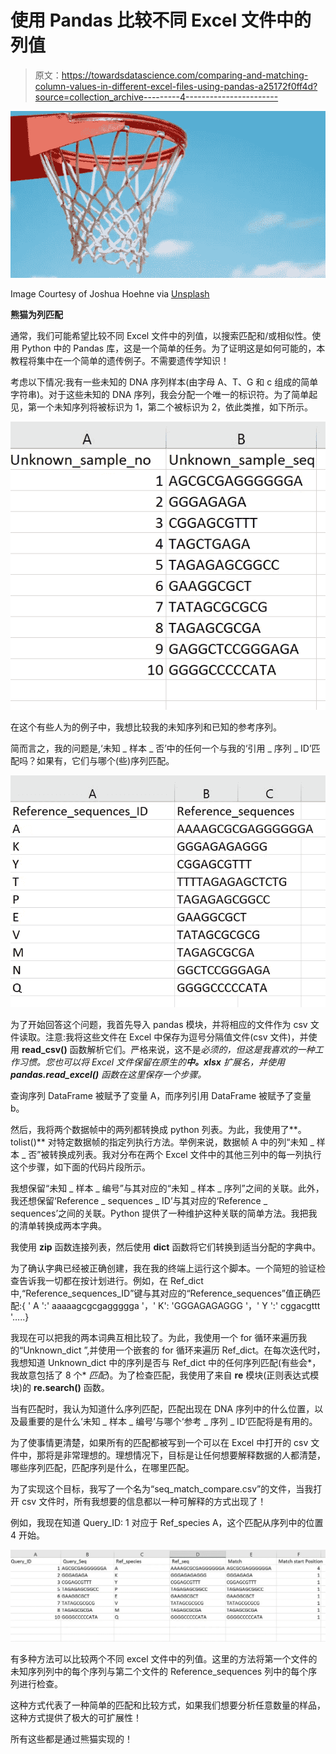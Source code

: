 # 使用 Pandas 比较不同 Excel 文件中的列值

> 原文：<https://towardsdatascience.com/comparing-and-matching-column-values-in-different-excel-files-using-pandas-a25172f0ff4d?source=collection_archive---------4----------------------->

![](img/e90da399286dbab988eec7ab62ab67a0.png)

Image Courtesy of Joshua Hoehne via [Unsplash](https://unsplash.com/photos/7XLsFy0p3Ao)

**熊猫为列匹配**

通常，我们可能希望比较不同 Excel 文件中的列值，以搜索匹配和/或相似性。使用 Python 中的 Pandas 库，这是一个简单的任务。为了证明这是如何可能的，本教程将集中在一个简单的遗传例子。不需要遗传学知识！

考虑以下情况:我有一些未知的 DNA 序列样本(由字母 A、T、G 和 c 组成的简单字符串)。对于这些未知的 DNA 序列，我会分配一个唯一的标识符。为了简单起见，第一个未知序列将被标识为 1，第二个被标识为 2，依此类推，如下所示。

![](img/e67bbd9ab3004d8fec8d49f1717b2fd0.png)

在这个有些人为的例子中，我想比较我的未知序列和已知的参考序列。

简而言之，我的问题是,‘未知 _ 样本 _ 否’中的任何一个与我的‘引用 _ 序列 _ ID’匹配吗？如果有，它们与哪个(些)序列匹配。

![](img/d3ac436c88a2e8b15eeaa355795bad85.png)

为了开始回答这个问题，我首先导入 pandas 模块，并将相应的文件作为 csv 文件读取。注意:我将这些文件在 Excel 中保存为逗号分隔值文件(csv 文件)，并使用 **read_csv()** 函数解析它们。严格来说，这不是*必须的，但这是我喜欢的一种工作习惯。您也可以将 Excel 文件保留在原生的**中。xlsx** 扩展名，并使用 **pandas.read_excel()** 函数在这里保存一个步骤。*

查询序列 DataFrame 被赋予了变量 A，而序列引用 DataFrame 被赋予了变量 b。

然后，我将两个数据帧中的两列都转换成 python 列表。为此，我使用了**。tolist()** 对特定数据帧的指定列执行方法。举例来说，数据帧 A 中的列“未知 _ 样本 _ 否”被转换成列表。我对分布在两个 Excel 文件中的其他三列中的每一列执行这个步骤，如下面的代码片段所示。

我想保留“未知 _ 样本 _ 编号”与其对应的“未知 _ 样本 _ 序列”之间的关联。此外，我还想保留‘Reference _ sequences _ ID’与其对应的‘Reference _ sequences’之间的关联。Python 提供了一种维护这种关联的简单方法。我把我的清单转换成两本字典。

我使用 **zip** 函数连接列表，然后使用 **dict** 函数将它们转换到适当分配的字典中。

为了确认字典已经被正确创建，我在我的终端上运行这个脚本。一个简短的验证检查告诉我一切都在按计划进行。例如，在 Ref_dict 中,“Reference_sequences_ID”键与其对应的“Reference_sequences”值正确匹配:{ ' A ':' aaaaagcgcgaggggga '，' K': 'GGGAGAGAGGG '，' Y ':' cggacgttt '…..}

我现在可以把我的两本词典互相比较了。为此，我使用一个 for 循环来遍历我的“Unknown_dict ”,并使用一个嵌套的 for 循环来遍历 Ref_dict。在每次迭代时，我想知道 Unknown_dict 中的序列是否与 Ref_dict 中的任何序列匹配(有些会*，我故意包括了 8 个* *匹配*)。为了检查匹配，我使用了来自 **re** 模块(正则表达式模块)的 **re.search()** 函数。

当有匹配时，我认为知道什么序列匹配，匹配出现在 DNA 序列中的什么位置，以及最重要的是什么‘未知 _ 样本 _ 编号’与哪个‘参考 _ 序列 _ ID’匹配将是有用的。

为了使事情更清楚，如果所有的匹配都被写到一个可以在 Excel 中打开的 csv 文件中，那将是非常理想的。理想情况下，目标是让任何想要解释数据的人都清楚，哪些序列匹配，匹配序列是什么，在哪里匹配。

为了实现这个目标，我写了一个名为“seq_match_compare.csv”的文件，当我打开 csv 文件时，所有我想要的信息都以一种可解释的方式出现了！

例如，我现在知道 Query_ID: 1 对应于 Ref_species A，这个匹配从序列中的位置 4 开始。

![](img/ca2f551322f4376558adf83e631a6291.png)

有多种方法可以比较两个不同 excel 文件中的列值。这里的方法将第一个文件的未知序列列中的每个序列与第二个文件的 Reference_sequences 列中的每个序列进行检查。

这种方式代表了一种简单的匹配和比较方式，如果我们想要分析任意数量的样品，这种方式提供了极大的可扩展性！

所有这些都是通过熊猫实现的！